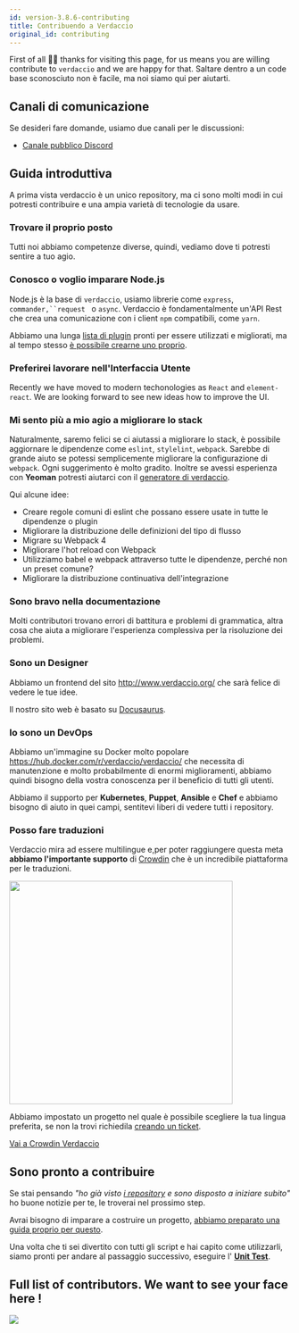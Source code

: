 ```yaml
---
id: version-3.8.6-contributing
title: Contribuendo a Verdaccio
original_id: contributing
---
```

First of all 👏👏 thanks for visiting this page, for us means you are willing contribute to `verdaccio` and we are happy for that. Saltare dentro a un code base sconosciuto non è facile, ma noi siamo qui per aiutarti.

## Canali di comunicazione

Se desideri fare domande, usiamo due canali per le discussioni:

* [Canale pubblico Discord](http://chat.verdaccio.org/)

## Guida introduttiva

A prima vista verdaccio è un unico repository, ma ci sono molti modi in cui potresti contribuire e una ampia varietà di tecnologie da usare.

### Trovare il proprio posto

Tutti noi abbiamo competenze diverse, quindi, vediamo dove ti potresti sentire a tuo agio.

### Conosco o voglio imparare Node.js

Node.js è la base di `verdaccio`, usiamo librerie come `express`, `commander,``request ` o `async`. Verdaccio è fondamentalmente un'API Rest che crea una comunicazione con i client `npm` compatibili, come `yarn`.

Abbiamo una lunga [lista di plugin](plugins.md) pronti per essere utilizzati e migliorati, ma al tempo stesso [è possibile crearne uno proprio](dev-plugins.md).

### Preferirei lavorare nell'Interfaccia Utente

Recently we have moved to modern techonologies as `React` and `element-react`. We are looking forward to see new ideas how to improve the UI.

### Mi sento più a mio agio a migliorare lo stack

Naturalmente, saremo felici se ci aiutassi a migliorare lo stack, è possibile aggiornare le dipendenze come `eslint`, `stylelint`, `webpack`. Sarebbe di grande aiuto se potessi semplicemente migliorare la configurazione di `webpack`. Ogni suggerimento è molto gradito. Inoltre se avessi esperienza con **Yeoman** potresti aiutarci con il [generatore di verdaccio](https://github.com/verdaccio/generator-verdaccio-plugin).

Qui alcune idee:

* Creare regole comuni di eslint che possano essere usate in tutte le dipendenze o plugin
* Migliorare la distribuzione delle definizioni del tipo di flusso
* Migrare su Webpack 4
* Migliorare l'hot reload con Webpack
* Utilizziamo babel e webpack attraverso tutte le dipendenze, perché non un preset comune?
* Migliorare la distribuzione continuativa dell'integrazione

### Sono bravo nella documentazione

Molti contributori trovano errori di battitura e problemi di grammatica, altra cosa che aiuta a migliorare l'esperienza complessiva per la risoluzione dei problemi.

### Sono un Designer

Abbiamo un frontend del sito <http://www.verdaccio.org/> che sarà felice di vedere le tue idee.

Il nostro sito web è basato su [Docusaurus](https://docusaurus.io/).

### Io sono un DevOps

Abbiamo un'immagine su Docker molto popolare <https://hub.docker.com/r/verdaccio/verdaccio/> che necessita di manutenzione e molto probabilmente di enormi miglioramenti, abbiamo quindi bisogno della vostra conoscenza per il beneficio di tutti gli utenti.

Abbiamo il supporto per **Kubernetes**, **Puppet**, **Ansible** e **Chef** e abbiamo bisogno di aiuto in quei campi, sentitevi liberi di vedere tutti i repository.

### Posso fare traduzioni

Verdaccio mira ad essere multilingue e,per poter raggiungere questa meta **abbiamo l'importante supporto** di [Crowdin](https://crowdin.com) che è un incredibile piattaforma per le traduzioni.

<img src="https://d3n8a8pro7vhmx.cloudfront.net/uridu/pages/144/attachments/original/1485948891/Crowdin.png" width="400px" />

Abbiamo impostato un progetto nel quale è possibile scegliere la tua lingua preferita, se non la trovi richiedila [creando un ticket](https://github.com/verdaccio/verdaccio/issues/new).

[Vai a Crowdin Verdaccio](https://crowdin.com/project/verdaccio)

## Sono pronto a contribuire

Se stai pensando *"ho già visto [i repository](repositories.md) e sono disposto a iniziare subito"* ho buone notizie per te, le troverai nel prossimo step.

Avrai bisogno di imparare a costruire un progetto, [abbiamo preparato una guida proprio per questo](build.md).

Una volta che ti sei divertito con tutti gli script e hai capito come utilizzarli, siamo pronti per andare al passaggio successivo, eseguire l' [**Unit Test**](test.md).

## Full list of contributors. We want to see your face here !

<a href="graphs/contributors"><img src="https://opencollective.com/verdaccio/contributors.svg?width=890&button=false" /></a>
